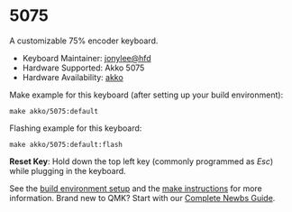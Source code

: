 # 5075

A customizable 75% encoder keyboard.

* Keyboard Maintainer: [jonylee@hfd](https://github.com/jonylee1986)
* Hardware Supported: Akko 5075
* Hardware Availability: [akko](https://www.akkogear.com/)

Make example for this keyboard (after setting up your build environment):

    make akko/5075:default

Flashing example for this keyboard:

    make akko/5075:default:flash
    
**Reset Key**: Hold down the top left key (commonly programmed as *Esc*) while plugging in the keyboard.

See the [build environment setup](https://docs.qmk.fm/#/getting_started_build_tools) and the [make instructions](https://docs.qmk.fm/#/getting_started_make_guide) for more information. Brand new to QMK? Start with our [Complete Newbs Guide](https://docs.qmk.fm/#/newbs).
